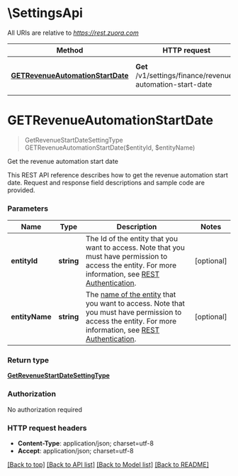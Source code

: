 # \SettingsApi

All URIs are relative to *https://rest.zuora.com*

Method | HTTP request | Description
------------- | ------------- | -------------
[**GETRevenueAutomationStartDate**](SettingsApi.md#GETRevenueAutomationStartDate) | **Get** /v1/settings/finance/revenue-automation-start-date | Get the revenue automation start date


# **GETRevenueAutomationStartDate**
> GetRevenueStartDateSettingType GETRevenueAutomationStartDate($entityId, $entityName)

Get the revenue automation start date

This REST API reference describes how to get the revenue automation start date. Request and response field descriptions and sample code are provided. 


### Parameters

Name | Type | Description  | Notes
------------- | ------------- | ------------- | -------------
 **entityId** | **string**| The Id of the entity that you want to access. Note that you must have permission to access the entity. For more information, see [REST Authentication](https://www.zuora.com/developer/api-reference/#section/Authentication/Entity-Id-and-Entity-Name). | [optional] 
 **entityName** | **string**| The [name of the entity](https://knowledgecenter.zuora.com/BB_Introducing_Z_Business/Multi-entity/B_Introduction_to_Entity_and_Entity_Hierarchy#Name_and_Display_Name) that you want to access. Note that you must have permission to access the entity. For more information, see [REST Authentication](https://www.zuora.com/developer/api-reference/#section/Authentication/Entity-Id-and-Entity-Name). | [optional] 

### Return type

[**GetRevenueStartDateSettingType**](GETRevenueStartDateSettingType.md)

### Authorization

No authorization required

### HTTP request headers

 - **Content-Type**: application/json; charset=utf-8
 - **Accept**: application/json; charset=utf-8

[[Back to top]](#) [[Back to API list]](../README.md#documentation-for-api-endpoints) [[Back to Model list]](../README.md#documentation-for-models) [[Back to README]](../README.md)


